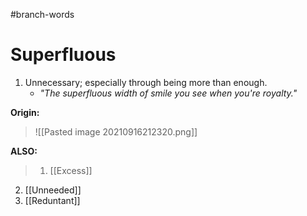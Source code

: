 #branch-words 
# Superfluous
1. Unnecessary; especially through being more than enough.
	- *"The superfluous width of smile you see when you're royalty."*



**Origin:**
> ![[Pasted image 20210916212320.png]]


**ALSO:**
> 1. [[Excess]]
2. [[Unneeded]]
3. [[Reduntant]]